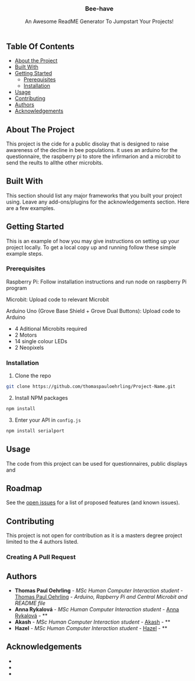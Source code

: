 <br/>
<p align="center">
  <h3 align="center">Bee-have</h3>

  <p align="center">
    An Awesome ReadME Generator To Jumpstart Your Projects!
    <br/>
    <br/>
  </p>
</p>



## Table Of Contents

* [About the Project](#about-the-project)
* [Built With](#built-with)
* [Getting Started](#getting-started)
  * [Prerequisites](#prerequisites)
  * [Installation](#installation)
* [Usage](#usage)
* [Contributing](#contributing)
* [Authors](#authors)
* [Acknowledgements](#acknowledgements)

## About The Project

This project is the cide for a public disolay that is designed to raise awareness of the decline in bee populations. it uses an arduino for the questionnaire, the raspberry pi to store the infirmarion and a microbit to send the reults to allthe other microbits.



## Built With

This section should list any major frameworks that you built your project using. Leave any add-ons/plugins for the acknowledgements section. Here are a few examples.

## Getting Started

This is an example of how you may give instructions on setting up your project locally.
To get a local copy up and running follow these simple example steps.

### Prerequisites

Raspberry Pi:
Follow installation instructions and run node on raspberry Pi program

Microbit:
Upload code to relevant Microbit 

Arduino Uno (Grove Base Shield + Grove Dual Buttons):
Upload code to Arduino

* 4 Aditional Microbits required
* 2 Motors
* 14 single colour LEDs
* 2 Neopixels

### Installation



1. Clone the repo

```sh
git clone https://github.com/thomaspauloehrling/Project-Name.git
```

2. Install NPM packages

```sh
npm install
```

3. Enter your API in `config.js`

```sh
npm install serialport
```

## Usage

The code from this project can be used for questionnaires, public displays and 

## Roadmap

See the [open issues](https://github.com/thomaspauloehrling/mastersHCIHiFidProto/issues) for a list of proposed features (and known issues).

## Contributing

This project is not open for contribution as it is a masters degree project limited to the 4 authors listed.

### Creating A Pull Request



## Authors

* **Thomas Paul Oehrling** - *MSc Human Computer Interaction student* - [Thomas Paul Oehrling](https://github.com/ShaanCoding/) - *Arduino, Rapberry Pi and Central Microbit and README file*
* **Anna Rykalová** - *MSc Human Computer Interaction student* - [Anna Rykalová]() - **
* **Akash** - *MSc Human Computer Interaction student* - [Akash]() - **
* **Hazel** - *MSc Human Computer Interaction student* - [Hazel]() - **

## Acknowledgements

* []()
* []()
* []()

